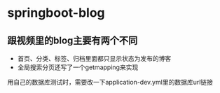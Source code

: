 # springboot-blog
## 跟视频里的blog主要有两个不同
+ 首页、分类、标签、归档里面都只显示状态为发布的博客
+ 全局搜索分页还写了一个getmapping来实现

用自己的数据库测试时，需要改一下application-dev.yml里的数据库url链接
